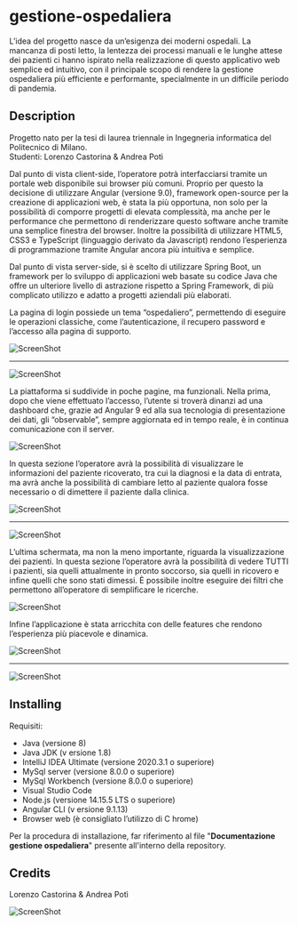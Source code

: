 # gestione-ospedaliera
L’idea del progetto nasce da un’esigenza dei moderni ospedali. La mancanza di posti letto, la lentezza dei processi manuali e le lunghe attese dei pazienti ci hanno ispirato nella realizzazione di questo applicativo web semplice ed intuitivo, con il principale scopo di rendere la gestione ospedaliera più efficiente e performante, specialmente in un difficile periodo di pandemia.

## Description

Progetto nato per la tesi di laurea triennale in Ingegneria informatica del Politecnico di Milano. 
<br>Studenti: Lorenzo Castorina & Andrea Potì

Dal punto di vista client-side, l’operatore potrà interfacciarsi tramite un portale web disponibile sui browser più comuni. Proprio per questo la decisione di utilizzare Angular (versione 9.0), framework open-source per la creazione di applicazioni web, è stata la più opportuna, non solo per la possibilità di comporre progetti di elevata complessità, ma anche per le performance che permettono di renderizzare questo software anche tramite una semplice finestra del browser. Inoltre la possibilità di utilizzare HTML5, CSS3 e TypeScript (linguaggio derivato da Javascript) rendono l’esperienza di programmazione tramite Angular ancora più intuitiva e semplice.

Dal punto di vista server-side, si è scelto di utilizzare Spring Boot, un framework per lo sviluppo di applicazioni web basate su codice Java che offre un ulteriore livello di astrazione rispetto a Spring Framework, di più complicato utilizzo e adatto a progetti aziendali più elaborati.

La pagina di login possiede un tema “ospedaliero”, permettendo di eseguire le operazioni classiche, come l’autenticazione, il recupero password e l’accesso alla pagina di supporto.

![ScreenShot](/screenshots/4.jpg?raw=true)
______________________________________________________________________________________________________________________________

![ScreenShot](/screenshots/1.jpg?raw=true)

La piattaforma si suddivide in poche pagine, ma funzionali. Nella prima, dopo che viene effettuato l’accesso, l’utente si troverà dinanzi ad una dashboard che, grazie ad Angular 9 ed alla sua tecnologia di presentazione dei dati, gli “observable”, sempre aggiornata ed in tempo reale, è in continua comunicazione con il server.

![ScreenShot](/screenshots/5.jpg?raw=true)

In questa sezione l’operatore avrà la possibilità di visualizzare le informazioni del paziente ricoverato, tra cui la diagnosi e la data di entrata, ma avrà anche la possibilità di cambiare letto al paziente qualora fosse necessario o di dimettere il paziente dalla clinica.

![ScreenShot](/screenshots/6.jpg?raw=true)
______________________________________________________________________________________________________________________________

![ScreenShot](/screenshots/9.jpg?raw=true)

L’ultima schermata, ma non la meno importante, riguarda la visualizzazione dei pazienti. In questa sezione l’operatore avrà la possibilità di vedere TUTTI i pazienti, sia quelli attualmente in pronto soccorso, sia quelli in ricovero e infine quelli che sono stati dimessi.
È possibile inoltre eseguire dei filtri che permettono all’operatore di semplificare le ricerche.

![ScreenShot](/screenshots/7.jpg?raw=true)

Infine l’applicazione è stata arricchita con delle features che rendono l’esperienza più piacevole e dinamica.

![ScreenShot](/screenshots/8.jpg?raw=true)
______________________________________________________________________________________________________________________________

![ScreenShot](/screenshots/10.jpg?raw=true)


## Installing

Requisiti:

* Java​ (versione 8)
* Java JDK (v​ ersione 1.8)​
* IntelliJ IDEA Ultimate​ (versione 2020.3.1 o superiore)
* MySql server​ (versione 8.0.0 o superiore)
* MySql Workbench​ (versione 8.0.0 o superiore)
* Visual Studio Code
* Node.js​ (versione 14.15.5 LTS o superiore)
* Angular CLI (v​ ersione 9.1.13​)
* Browser web (è consigliato l’utilizzo di C​ hrome​)

Per la procedura di installazione, far riferimento al file "**Documentazione gestione ospedaliera**" presente all'interno della repository.

## Credits

Lorenzo Castorina & Andrea Potì

![ScreenShot](/screenshots/11.jpg?raw=true)